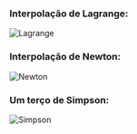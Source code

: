### Interpolação de Lagrange:

![Lagrange](https://user-images.githubusercontent.com/25553501/60234851-25db3380-987c-11e9-8625-108034c0629c.png)

### Interpolação de Newton:

![Newton](https://user-images.githubusercontent.com/25553501/60234845-21167f80-987c-11e9-8d8d-deb53b2ca713.png)

### Um terço de Simpson:

![Simpson](https://user-images.githubusercontent.com/25553501/60344670-6d9db000-998d-11e9-89c4-13be52a96b8b.png)
